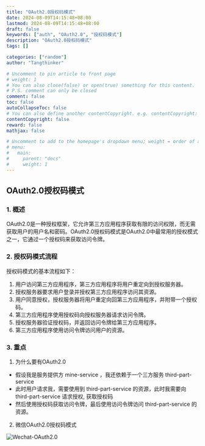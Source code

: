 ```yaml
---
title: "OAuth2.0授权码模式"
date: 2024-08-09T14:15:48+08:00
lastmod: 2024-08-09T14:15:48+08:00
draft: false
keywords: ["auth", "OAuth2.0", "授权码模式"]
description: "OAuth2.0授权码模式"
tags: []

categories: ["random"]
author: "Tangthinker"

# Uncomment to pin article to front page
# weight: 1
# You can also close(false) or open(true) something for this content.
# P.S. comment can only be closed
comment: false
toc: false
autoCollapseToc: false
# You can also define another contentCopyright. e.g. contentCopyright: "This is another copyright."
contentCopyright: false
reward: false
mathjax: false

# Uncomment to add to the homepage's dropdown menu; weight = order of article
# menu:
#   main:
#     parent: "docs"
#     weight: 1
---
```


<!--more-->


## OAuth2.0授权码模式

### 1. 概述

OAuth2.0是一种授权框架，它允许第三方应用程序获取有限的访问权限，而无需获取用户的用户名和密码。OAuth2.0授权码模式是OAuth2.0中最常用的授权模式之一，它通过一个授权码来获取访问令牌。

### 2. 授权码模式流程

授权码模式的基本流程如下：

1. 用户访问第三方应用程序，第三方应用程序将用户重定向到授权服务器。
2. 授权服务器要求用户登录并授权第三方应用程序访问其资源。
3. 用户同意授权，授权服务器将用户重定向回第三方应用程序，并附带一个授权码。
4. 第三方应用程序使用授权码向授权服务器请求访问令牌。
5. 授权服务器验证授权码，并返回访问令牌给第三方应用程序。
6. 第三方应用程序使用访问令牌访问用户的资源。

### 3. 重点

1. 为什么要有OAuth2.0

- 假设我是服务提供方 mine-service ，我还依赖于一个三方服务 third-part-service
- 此时用户请求我，需要使用到 third-part-service 的资源，此时我需要向 third-part-service 请求授权, 获取授权码
- 然后使用授权码获取访问令牌，最后使用访问令牌访问 third-part-service 的资源。

2. 微信OAuth2.0授权码模式

![Wechat-OAuth2.0](/img/random/oauth-weixin.png)



